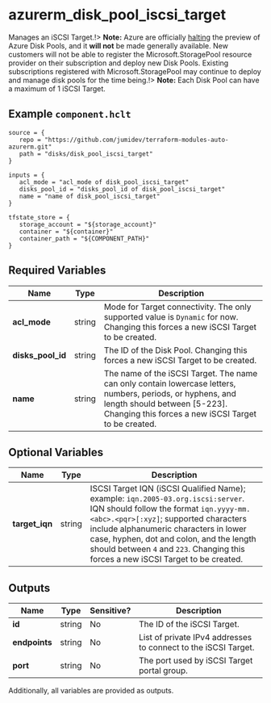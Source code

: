 # azurerm_disk_pool_iscsi_target

Manages an iSCSI Target.!> **Note:** Azure are officially [halting](https://learn.microsoft.com/en-us/azure/azure-vmware/attach-disk-pools-to-azure-vmware-solution-hosts?tabs=azure-cli) the preview of Azure Disk Pools, and it **will not** be made generally available. New customers will not be able to register the Microsoft.StoragePool resource provider on their subscription and deploy new Disk Pools. Existing subscriptions registered with Microsoft.StoragePool may continue to deploy and manage disk pools for the time being.!> **Note:** Each Disk Pool can have a maximum of 1 iSCSI Target.

## Example `component.hclt`

```hcl
source = {
   repo = "https://github.com/jumidev/terraform-modules-auto-azurerm.git"   
   path = "disks/disk_pool_iscsi_target"   
}

inputs = {
   acl_mode = "acl_mode of disk_pool_iscsi_target"   
   disks_pool_id = "disks_pool_id of disk_pool_iscsi_target"   
   name = "name of disk_pool_iscsi_target"   
}

tfstate_store = {
   storage_account = "${storage_account}"   
   container = "${container}"   
   container_path = "${COMPONENT_PATH}"   
}

```

## Required Variables

| Name | Type |  Description |
| ---- | --------- |  ----------- |
| **acl_mode** | string |  Mode for Target connectivity. The only supported value is `Dynamic` for now. Changing this forces a new iSCSI Target to be created. | 
| **disks_pool_id** | string |  The ID of the Disk Pool. Changing this forces a new iSCSI Target to be created. | 
| **name** | string |  The name of the iSCSI Target. The name can only contain lowercase letters, numbers, periods, or hyphens, and length should between [5-223]. Changing this forces a new iSCSI Target to be created. | 

## Optional Variables

| Name | Type |  Description |
| ---- | --------- |  ----------- |
| **target_iqn** | string |  ISCSI Target IQN (iSCSI Qualified Name); example: `iqn.2005-03.org.iscsi:server`. IQN should follow the format `iqn.yyyy-mm.<abc>.<pqr>[:xyz]`; supported characters include alphanumeric characters in lower case, hyphen, dot and colon, and the length should between `4` and `223`. Changing this forces a new iSCSI Target to be created. | 



## Outputs

| Name | Type | Sensitive? | Description |
| ---- | ---- | --------- | --------- |
| **id** | string | No  | The ID of the iSCSI Target. | 
| **endpoints** | string | No  | List of private IPv4 addresses to connect to the iSCSI Target. | 
| **port** | string | No  | The port used by iSCSI Target portal group. | 

Additionally, all variables are provided as outputs.

